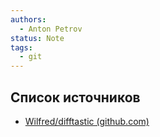 ```yaml
---
authors:
  - Anton Petrov
status: Note
tags:
  - git
---
```

## Список источников

- [Wilfred/difftastic (github.com)](https://github.com/Wilfred/difftastic)